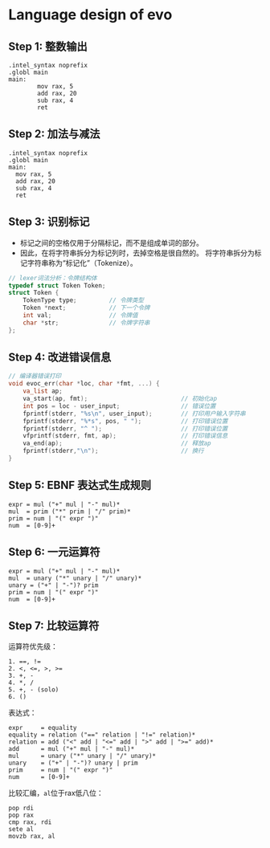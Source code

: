 # Language design of evo


## Step 1: 整数输出

```
.intel_syntax noprefix
.globl main
main:
        mov rax, 5
        add rax, 20
        sub rax, 4
        ret
```

## Step 2: 加法与减法

```
.intel_syntax noprefix
.globl main
main:
  mov rax, 5
  add rax, 20
  sub rax, 4
  ret
```

## Step 3: 识别标记
- 标记之间的空格仅用于分隔标记，而不是组成单词的部分。 
- 因此，在将字符串拆分为标记列时，去掉空格是很自然的。 将字符串拆分为标记字符串称为“标记化”（Tokenize）。
```c
// lexer词法分析：令牌结构体
typedef struct Token Token;
struct Token {
    TokenType type;         // 令牌类型
    Token *next;            // 下一个令牌
    int val;                // 令牌值
    char *str;              // 令牌字符串
};

```



## Step 4: 改进错误信息
```c
// 编译器错误打印
void evoc_err(char *loc, char *fmt, ...) {
    va_list ap;
    va_start(ap, fmt);                          // 初始化ap
    int pos = loc - user_input;                 // 错误位置
    fprintf(stderr, "%s\n", user_input);        // 打印用户输入字符串
    fprintf(stderr, "%*s", pos, " ");           // 打印错误位置
    fprintf(stderr, "^ ");                      // 打印错误位置
    vfprintf(stderr, fmt, ap);                  // 打印错误信息
    va_end(ap);                                 // 释放ap
    fprintf(stderr,"\n");                       // 换行
}
```

## Step 5: EBNF 表达式生成规则

```ebnf
expr = mul ("+" mul | "-" mul)*
mul  = prim ("*" prim | "/" prim)*
prim = num | "(" expr ")"
num  = [0-9]+
```

## Step 6: 一元运算符
```ebnf
expr = mul ("+" mul | "-" mul)*
mul  = unary ("*" unary | "/" unary)*
unary = ("+" | "-")? prim
prim = num | "(" expr ")"
num  = [0-9]+
```

## Step 7: 比较运算符
运算符优先级：
```
1. ==, !=
2. <, <=, >, >=
3. +, -
4. *, /
5. +, - (solo)
6. ()

```

表达式：
```ebnf
expr     = equality
equality = relation ("==" relation | "!=" relation)*
relation = add ("<" add | "<=" add | ">" add | ">=" add)*
add      = mul ("+" mul | "-" mul)*
mul      = unary ("*" unary | "/" unary)*
unary    = ("+" | "-")? unary | prim
prim     = num | "(" expr ")"
num      = [0-9]+

```

比较汇编，`al`位于rax低八位：
```
pop rdi
pop rax
cmp rax, rdi
sete al
movzb rax, al
```